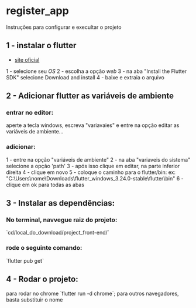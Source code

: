 # register_app

Instruções para configurar e execultar o projeto

## 1 - instalar o flutter

- [site oficial](https://flutter.dev/docs/get-started/install)

1 - selecione seu *OS*
2 - escolha a opção *web*
3 - na aba "Install the Flutter SDK" selecione Download and install
4 - baixe e extraia o arquivo
 
## 2 - Adicionar flutter as variáveis de ambiente

### entrar no editor:

aperte a tecla windows, escreva "variavaies" e entre na opção editar as variáveis de ambiente...

### adicionar:

1 - entre na opção "variáveis de ambiente"
2 - na aba "variaveis do sistema" selecione a opção 'path'
3 - após isso clique em editar, na parte inferior direita
4 - clique em novo
5 - coloque o caminho para o flutter/bin: ex: "C:\Users\nome\Downloads\flutter_windows_3.24.0-stable\flutter\bin"
6 - clique em ok para todas as abas 

## 3 - Instalar as dependências:

### No terminal, navvegue raiz do projeto:

\`cd/local_do_download/project_front-end/\`

### rode o seguinte comando: 

\`flutter pub get\`

## 4 - Rodar o projeto:

para rodar no chrome \`flutter run -d chrome\`;
para outros navegadores, basta substituir o nome 